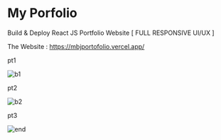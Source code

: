 # My Porfolio

Build & Deploy React JS Portfolio Website [ FULL RESPONSIVE UI/UX ]

The Website : https://mbjportofolio.vercel.app/


pt1

![b1](https://user-images.githubusercontent.com/95152221/211711373-9fca4a20-d36c-4b71-9820-a0f6862565ab.jpg)

pt2

![b2](https://user-images.githubusercontent.com/95152221/211711471-5d2cdb46-5cd5-47b0-a69e-93ca3e7410a9.jpg)

pt3

![end](https://user-images.githubusercontent.com/95152221/211711506-31c0a4b8-9383-4be4-9351-e8373a746fd5.jpg)

